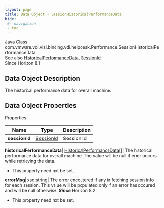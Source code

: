 ```yaml
---
layout: page
title: Data Object - SessionHistoricalPerformanceData
hide:
 #- navigation
 - toc
---
```






Java Class
    com.vmware.vdi.vlsi.binding.vdi.helpdesk.Performance.SessionHistoricalPerformanceData  
See also
     [HistoricalPerformanceData](vdi.helpdesk.Performance.HistoricalPerformanceData.md), [SessionId](vdi.entity.SessionId.md)  
Since 
    Horizon 8.1

## Data Object Description 

The historical performance data for overall machine. 

## Data Object Properties

Properties

Name |  Type |  Description   
---|---|---  
**sessionId**| [SessionId](vdi.entity.SessionId.md)|  Session Id   
  
**historicalPerformanceData**| [HistoricalPerformanceData[]](vdi.helpdesk.Performance.HistoricalPerformanceData.md)|  The historical performance data for overall machine. The value will be null if error occurs while retrieving the data.   


 * This property need not be set.

  
**errorMsg**|  xsd:string|  The error encoutered if any in fetching session info for each session. This value will be populated only if an error has occured and will be null otherwise.  **_Since_** Horizon 8.2  


 * This property need not be set.

  
  

  

